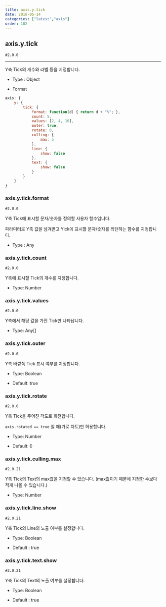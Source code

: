 ```yaml
---
title: axis.y.tick
date: 2018-05-14
categories: ["latest","axis"]
order: 102
---
```


## axis.y.tick

`#2.0.0`

---

Y축 Tick의 개수와 라벨 등을 지정합니다.

* Type : Object

* Format
```javascript
axis: {
	y: {
		tick: {
			format: function(d) { return d + "%"; },
			count: 5,
			values: [2, 4, 10],
			outer: true,
			rotate: 0,
            culling: {
                max: 5
            },
            line: {
                show: false
            },
            text: {
                show: false
            }
		}
	}
}
```

### axis.y.tick.format

`#2.0.0`

Y축 Tick에 표시할 문자/숫자를 정의할 사용자 함수입니다.

파라미터로 Y축 값을 넘겨받고 Yick에 표시할 문자/숫자를 리턴하는 함수를 지정합니다.

* Type : Any


### axis.y.tick.count

`#2.0.0`

Y축에 표시할 Tick의 개수를 지정합니다.

* Type: Number


### axis.y.tick.values

`#2.0.0`

Y축에서 해당 값을 가진 Tick만 나타납니다.

* Type: Any[]

### axis.y.tick.outer

`#2.0.0`

Y축 바깥쪽 Tick 표시 여부를 지정합니다.

* Type: Boolean

* Default: true


### axis.y.tick.rotate

`#2.0.0`

Y축 Tick을 주어진 각도로 회전합니다.

`axis.rotated == true` 일 때(가로 차트)만 허용합니다.

* Type: Number

* Default: 0


### axis.y.tick.culling.max

`#2.0.21`

Y축 Tick의 Text의 max값을 지정할 수 있습니다. (max값이기 때문에 지정한 수보다 적게 나올 수 있습니다.)

* Type: Number


### axis.y.tick.line.show

`#2.0.21`

Y축 Tick의 Line의 노출 여부를 설정합니다.

* Type: Boolean

* Default : true


### axis.y.tick.text.show

`#2.0.21`

Y축 Tick의 Text의 노출 여부를 설정합니다.


* Type: Boolean

* Default : true
